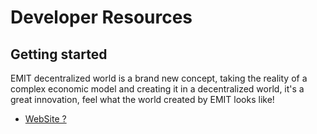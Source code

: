 # Developer Resources

## Getting started

EMIT decentralized world is a brand new concept, taking the reality of a complex economic model and creating it in a decentralized world, it's a great innovation, feel what the world created by EMIT looks like!

* [WebSite ?](https://emit.technology)